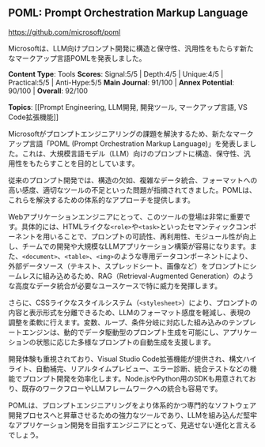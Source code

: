 ## POML: Prompt Orchestration Markup Language

https://github.com/microsoft/poml

Microsoftは、LLM向けプロンプト開発に構造と保守性、汎用性をもたらす新たなマークアップ言語POMLを発表しました。

**Content Type**: Tools
**Scores**: Signal:5/5 | Depth:4/5 | Unique:4/5 | Practical:5/5 | Anti-Hype:5/5
**Main Journal**: 91/100 | **Annex Potential**: 90/100 | **Overall**: 92/100

**Topics**: [[Prompt Engineering, LLM開発, 開発ツール, マークアップ言語, VS Code拡張機能]]

Microsoftがプロンプトエンジニアリングの課題を解決するため、新たなマークアップ言語「POML (Prompt Orchestration Markup Language)」を発表しました。これは、大規模言語モデル（LLM）向けのプロンプトに構造、保守性、汎用性をもたらすことを目的としています。

従来のプロンプト開発では、構造の欠如、複雑なデータ統合、フォーマットへの高い感度、適切なツールの不足といった問題が指摘されてきました。POMLは、これらを解決するための体系的なアプローチを提供します。

Webアプリケーションエンジニアにとって、このツールの登場は非常に重要です。具体的には、HTMLライクな`<role>`や`<task>`といったセマンティックコンポーネントを用いることで、プロンプトの可読性、再利用性、モジュール性が向上し、チームでの開発や大規模なLLMアプリケーション構築が容易になります。また、`<document>`、`<table>`、`<img>`のような専用データコンポーネントにより、外部データソース（テキスト、スプレッドシート、画像など）をプロンプトにシームレスに組み込めるため、RAG（Retrieval-Augmented Generation）のような高度なデータ統合が必要なユースケースで特に威力を発揮します。

さらに、CSSライクなスタイルシステム（`<stylesheet>`）により、プロンプトの内容と表示形式を分離できるため、LLMのフォーマット感度を軽減し、表現の調整を柔軟に行えます。変数、ループ、条件分岐に対応した組み込みのテンプレートエンジンは、動的でデータ駆動型のプロンプト生成を可能にし、アプリケーションの状態に応じた多様なプロンプトの自動生成を支援します。

開発体験も重視されており、Visual Studio Code拡張機能が提供され、構文ハイライト、自動補完、リアルタイムプレビュー、エラー診断、統合テストなどの機能でプロンプト開発を効率化します。Node.jsやPython用のSDKも用意されており、既存のワークフローやLLMフレームワークへの統合も容易です。

POMLは、プロンプトエンジニアリングをより体系的かつ専門的なソフトウェア開発プロセスへと昇華させるための強力なツールであり、LLMを組み込んだ堅牢なアプリケーション開発を目指すエンジニアにとって、見逃せない進化と言えるでしょう。